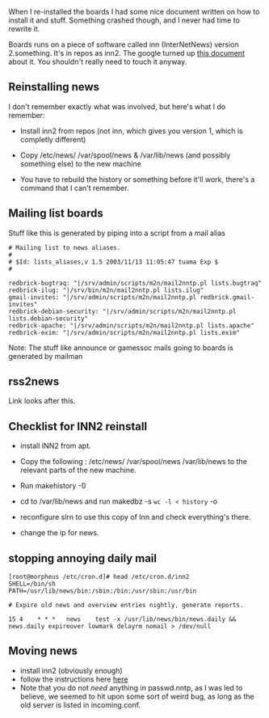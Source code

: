 When I re-installed the boards I had some nice document written on how to install it and stuff. Something crashed though, and I never had time to rewrite it.

Boards runs on a piece of software called inn (InterNetNews) version 2.something. It's in repos as inn2. The google turned up [this document](http://www.eyrie.org/~eagle/faqs/inn.html) about it. You shouldn't really need to touch it anyway.

## Reinstalling news

I don't remember exactly what was involved, but here's what I do remember:


*  Install inn2 from repos (not inn, which gives you version 1, which is completly different)

*  Copy /etc/news/ /var/spool/news & /var/lib/news (and possibly something else) to the new machine

*  You have to rebuild the history or something before it'll work, there's a command that I can't remember.

## Mailing list boards

Stuff like this is generated by piping into a script from a mail alias

	
	# Mailing list to news aliases.
	#
	# $Id: lists_aliases,v 1.5 2003/11/13 11:05:47 tuama Exp $
	#
	
	redbrick-bugtraq: "|/srv/admin/scripts/m2n/mail2nntp.pl lists.bugtraq"
	redbrick-ilug: "|/srv/bin/m2n/mail2nntp.pl lists.ilug"
	gmail-invites: "|/srv/admin/scripts/m2n/mail2nntp.pl redbrick.gmail-invites"
	redbrick-debian-security: "|/srv/admin/scripts/m2n/mail2nntp.pl lists.debian-security"
	redbrick-apache: "|/srv/admin/scripts/m2n/mail2nntp.pl lists.apache"
	redbrick-exim: "|/srv/admin/scripts/m2n/mail2nntp.pl lists.exim"


Note: The stuff like announce or gamessoc mails going to boards is generated by mailman


## rss2news

Link looks after this.

##  Checklist for INN2 reinstall

*  install INN2 from apt.

*  Copy the following : /etc/news/ /var/spool/news /var/lib/news to the relevant parts of the new machine.

*  Run makehistory -0

*  cd to /var/lib/news and run makedbz -s `wc -l < history` -o

*  reconfigure slrn to use this copy of Inn and check everything's there.

*  change the ip for news.
 
## stopping annoying daily mail

	
	[root@morpheus /etc/cron.d]# head /etc/cron.d/inn2 
	SHELL=/bin/sh
	PATH=/usr/lib/news/bin:/sbin:/bin:/usr/sbin:/usr/bin
	
	# Expire old news and overview entries nightly, generate reports.
	
	15 4    * * *   news    test -x /usr/lib/news/bin/news.daily && news.daily expireover lowmark delayrm nomail > /dev/null


## Moving news

*  install inn2 (obviously enough)
*  follow the instructions here [here](http://www.eyrie.org/~eagle/faqs/inn.html#S6.4) 
*  Note that you do not *need* anything in passwd.nntp, as I was led to believe, we seemed to hit upon some sort of weird bug, as long as the old server is listed in incoming.conf. 
